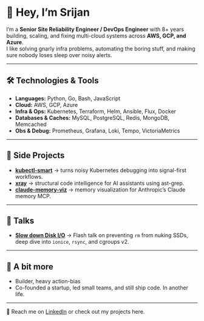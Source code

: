 # 👋 Hey, I’m Srijan

I’m a **Senior Site Reliability Engineer / DevOps Engineer** with 8+ years building, scaling, and fixing multi-cloud systems across **AWS, GCP, and Azure**.  
I like solving gnarly infra problems, automating the boring stuff, and making sure nobody loses sleep over noisy alerts.

---

## 🛠️ Technologies & Tools
- **Languages:** Python, Go, Bash, JavaScript
- **Cloud:** AWS, GCP, Azure 
- **Infra & Ops:** Kubernetes, Terraform, Helm, Ansible, Flux, Docker  
- **Databases & Caches:** MySQL, PostgreSQL, Redis, MongoDB, Memcached  
- **Obs & Debug:** Prometheus, Grafana, Loki, Tempo, VictoriaMetrics  

---

## 📌 Side Projects
- **[kubectl-smart](https://github.com/srijanshukla18/kubectl-smart)** → turns noisy Kubernetes debugging into signal-first workflows.  
- **[xray](https://github.com/srijanshukla18/xray)** → structural code intelligence for AI assistants using ast-grep.  
- **[claude-memory-viz](https://github.com/srijanshukla18/claude-memory-viz)** → memory visualization for Anthropic’s Claude memory MCP.  

---

## 🎤 Talks
- **[Slow down Disk I/O](https://www.youtube.com/watch?v=y0gDoi63yRg)** → Flash talk on preventing `rm` from nuking SSDs, deep dive into `ionice`, `rsync`, and cgroups v2.  

---

## 🌱 A bit more
- Builder, heavy action-bias
- Co-founded a startup, led small teams, and still ship code. In another life.

---

💬 Reach me on [LinkedIn](https://www.linkedin.com/in/srijanshukla18) or check out my projects here.
